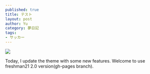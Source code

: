```yaml
---
published: true
title: テスト
layout: post
author: Yu 
category: 夢日記
tags:
- サッカー
---
```



![](../diary/assets/img/sports_soccer_kantoku-236x300.png)

Today, I update the theme with some new features. Welcome to use freshman21 2.0 version(gh-pages branch).


